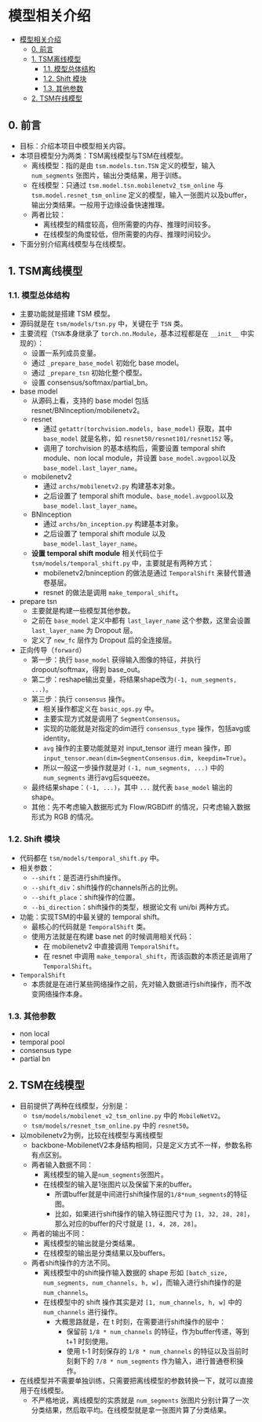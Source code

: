 
# 模型相关介绍

+ [模型相关介绍](#模型相关介绍)
  + [0. 前言](#0-前言)
  + [1. TSM离线模型](#1-tsm离线模型)
    + [1.1. 模型总体结构](#11-模型总体结构)
    + [1.2. Shift 模块](#12-shift-模块)
    + [1.3. 其他参数](#13-其他参数)
  + [2. TSM在线模型](#2-tsm在线模型)

## 0. 前言
+ 目标：介绍本项目中模型相关内容。
+ 本项目模型分为两类：TSM离线模型与TSM在线模型。
  + 离线模型：指的是由 `tsm.models.tsn.TSN` 定义的模型，输入 `num_segments` 张图片，输出分类结果，用于训练。
  + 在线模型：只通过 `tsm.model.tsn.mobilenetv2_tsm_online` 与 `tsm.model.resnet_tsm_online` 定义的模型，输入一张图片以及buffer，输出分类结果。一般用于边缘设备快速推理。
  + 两者比较：
    + 离线模型的精度较高，但所需要的内存、推理时间较多。
    + 在线模型的角度较低，但所需要的内存、推理时间较少。
+ 下面分别介绍离线模型与在线模型。

## 1. TSM离线模型

### 1.1. 模型总体结构
+ 主要功能就是搭建 TSM 模型。
+ 源码就是在 `tsm/models/tsn.py` 中，关键在于 `TSN` 类。
+ 主要流程（`TSN`本身继承了 `torch.nn.Module`，基本过程都是在 `__init__` 中实现的）：
    + 设置一系列成员变量。
    + 通过 `_prepare_base_model` 初始化 base model。
    + 通过 `_prepare_tsn` 初始化整个模型。
    + 设置 consensus/softmax/partial_bn。
+ base model
  + 从源码上看，支持的 base model 包括resnet/BNInception/mobilenetv2。
  + resnet
      + 通过 `getattr(torchvision.models, base_model)` 获取，其中 `base_model` 就是名称，如 `resnet50/resnet101/resnet152` 等。
      + 调用了 torchvision 的基本结构后，需要设置 temporal shift module、non local module，并设置 `base_model.avgpool`以及`base_model.last_layer_name`。
  + mobilenetv2
      + 通过 `archs/mobilenetv2.py` 构建基本对象。
      + 之后设置了 temporal shift module、`base_model.avgpool`以及`base_model.last_layer_name`。
  + BNInception
      + 通过 `archs/bn_inception.py` 构建基本对象。
      + 之后设置了 temporal shift module 以及`base_model.last_layer_name`。
  + **设置 temporal shift module** 相关代码位于 `tsm/models/temporal_shift.py` 中，主要就是有两种方式：
      + mobilenetv2/bninception 的做法是通过 `TemporalShift` 来替代普通卷基层。
      + resnet 的做法是调用 `make_temporal_shift`。
+ prepare tsn
  + 主要就是构建一些模型其他参数。
  + 之前在 `base_model` 定义中都有 `last_layer_name` 这个参数，这里会设置 `last_layer_name` 为 Dropout 层。
  + 定义了 `new_fc` 层作为 Dropout 后的全连接层。
+ 正向传导（`forward`）
  + 第一步：执行 `base_model` 获得输入图像的特征，并执行dropout/softmax，得到 base_out。
  + 第二步：reshape输出变量，将结果shape改为`(-1, num_segments, ...)`。
  + 第三步：执行 `consensus` 操作。
      + 相关操作都定义在 `basic_ops.py` 中。
      + 主要实现方式就是调用了 `SegmentConsensus`。
      + 实现的功能就是对指定的dim进行 `consensus_type` 操作，包括avg或identity。
      + `avg` 操作的主要功能就是对 input_tensor 进行 mean 操作，即 `input_tensor.mean(dim=SegmentConsensus.dim, keepdim=True)`。
      + 所以一般这一步操作就是对 `(-1, num_segments, ...)` 中的 `num_segments` 进行avg后squeeze。
  + 最终结果shape：`(-1, ...)`，其中 `...` 就代表 `base_model` 输出的shape。
  + 其他：先不考虑输入数据形式为 Flow/RGBDiff 的情况，只考虑输入数据形式为 RGB 的情况。

### 1.2. Shift 模块
+ 代码都在 `tsm/models/temporal_shift.py` 中。
+ 相关参数：
  + `--shift`：是否进行shift操作。
  + `--shift_div`：shift操作的channels所占的比例。
  + `--shift_place`：shift操作的位置。
  + `--bi_direction`：shift操作的类型，根据论文有 uni/bi 两种方式。
+ 功能：实现TSM的中最关键的 temporal shift。
  + 最核心的代码就是 `TemporalShift` 类。
  + 使用方法就是在构建 base net 的时候调用相关代码：
    + 在 mobilenetv2 中直接调用 `TemporalShift`。
    + 在 resnet 中调用 `make_temporal_shift`，而该函数的本质还是调用了 `TemporalShift`。
+ `TemporalShift`
  + 本质就是在进行某些网络操作之前，先对输入数据进行shift操作，而不改变网络操作本身。

### 1.3. 其他参数
+ non local
+ temporal pool
+ consensus type
+ partial bn

## 2. TSM在线模型
+ 目前提供了两种在线模型，分别是：
  +  `tsm/models/mobilenet_v2_tsm_online.py` 中的 `MobileNetV2`。
  +  `tsm/models/resnet_tsm_online.py` 中的 `resnet50`。
+ 以mobilenetv2为例，比较在线模型与离线模型
  + backbone-MobilenetV2本身结构相同，只是定义方式不一样，参数名称有点区别。
  + 两者输入数据不同：
    + 离线模型的输入是`num_segments`张图片。
    + 在线模型的输入是1张图片以及保留下来的buffer。
      + 所谓buffer就是中间进行shift操作层的`1/8*num_segments`的特征图。
      + 比如，如果进行shift操作的输入特征图尺寸为 `[1, 32, 28, 28]`，那么对应的buffer的尺寸就是 `[1, 4, 28, 28]`。
  + 两者的输出不同：
    + 离线模型的输出就是分类结果。
    + 在线模型的输出是分类结果以及buffers。
  + 两者shift操作的方法不同。
    + 离线模型中的shift操作输入数据的 shape 形如 `[batch_size, num_segments, num_channels, h, w]`，而输入进行shift操作的是 `num_channels`。
    + 在线模型中的 shift 操作其实是对 `[1, num_channels, h, w]` 中的 `num_channels` 进行操作。
      + 大概思路就是，在 t 时刻，在需要进行shift操作的层中：
        + 保留前 `1/8 * num_channels` 的特征，作为buffer传递，等到 t+1 时刻使用。
        + 使用 t-1 时刻保存的 `1/8 * num_channels` 的特征以及当前时刻剩下的 `7/8 * num_segments` 作为输入，进行普通卷积操作。 
+ 在线模型并不需要单独训练，只需要把离线模型的参数转换一下，就可以直接用于在线模型。
  + 不严格地说，离线模型的实质就是 `num_segments` 张图片分别计算了一次分类结果，然后取平均。在线模型就是拿一张图片算了分类结果。

